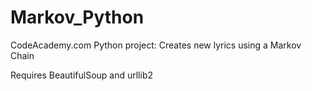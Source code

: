 # Markov_Python
CodeAcademy.com Python project: Creates new lyrics using a Markov Chain

 Requires BeautifulSoup and urllib2

